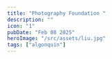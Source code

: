 ```yaml
---
title: "Photography Foundation "
description: ""
icon: "1"
pubDate: "Feb 08 2025"
heroImage: "/src/assets/liu.jpg"
tags: ["algonquin"]
---
```

